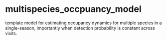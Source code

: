 # multispecies_occpuancy_model

template model for estimating occupancy dynamics for multiple species in a single-season, importantly when detection probability is constant across visits.
